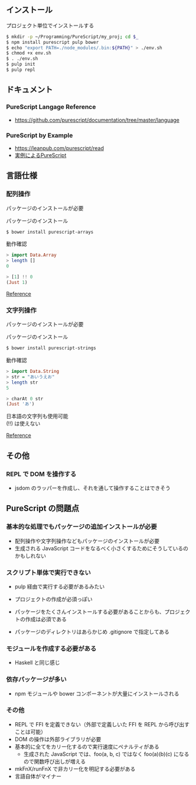 ## インストール

プロジェクト単位でインストールする
````sh
$ mkdir -p ~/Programming/PureScript/my_proj; cd $_
$ npm install purescript pulp bower
$ echo "export PATH=./node_modules/.bin:${PATH}" > ./env.sh
$ chmod +x env.sh
$ . ./env.sh
$ pulp init
$ pulp repl
````

## ドキュメント

### PureScript Langage Reference
- https://github.com/purescript/documentation/tree/master/language

### PureScript by Example
- https://leanpub.com/purescript/read
- [実例によるPureScript](https://aratama.github.io/purescript/purescript-book-ja.html)

## 言語仕様

### 配列操作

パッケージのインストールが必要

パッケージのインストール
````sh
$ bower install purescript-arrays
````

動作確認
````purescript
> import Data.Array
> length []
0

> [1] !! 0
(Just 1)

````

[Reference](https://pursuit.purescript.org/packages/purescript-arrays/4.2.2/docs/Data.Array)

### 文字列操作

パッケージのインストールが必要

パッケージのインストール
````bash
$ bower install purescript-strings
````

動作確認
````purescript
> import Data.String
> str = "あいうえお"
> length str
5

> charAt 0 str 
(Just 'あ')

````

日本語の文字列も使用可能  
(!!) は使えない

[Reference](https://pursuit.purescript.org/packages/purescript-strings/3.3.0/docs/Data.String)

## その他

### REPL で DOM を操作する
- jsdom のラッパーを作成し、それを通して操作することはできそう

## PureScript の問題点

### 基本的な処理でもパッケージの追加インストールが必要
- 配列操作や文字列操作などもパッケージのインストールが必要
- 生成される JavaScript コードをなるべく小さくするためにそうしているのかもしれない

### スクリプト単体で実行できない
- pulp 経由で実行する必要があるみたい
- プロジェクトの作成が必須っぽい

- パッケージをたくさんインストールする必要があることからも、プロジェクトの作成は必須である

- パッケージのディレクトリはあらかじめ .gitignore で指定してある

### モジュールを作成する必要がある
- Haskell と同じ感じ

### 依存パッケージが多い
- npm モジュールや bower コンポーネントが大量にインストールされる

### その他
- REPL で FFI を定義できない（外部で定義しいた FFI を REPL から呼び出すことは可能）  
- DOM の操作は外部ライブラリが必要
- 基本的に全てをカリー化するので実行速度にペナルティがある
  - 生成された JavaScript では、foo(a, b, c) ではなく foo(a)(b)(c) になるので関数呼び出しが増える
- mkFnX/runFnX で非カリー化を明記する必要がある
- 言語自体がマイナー
